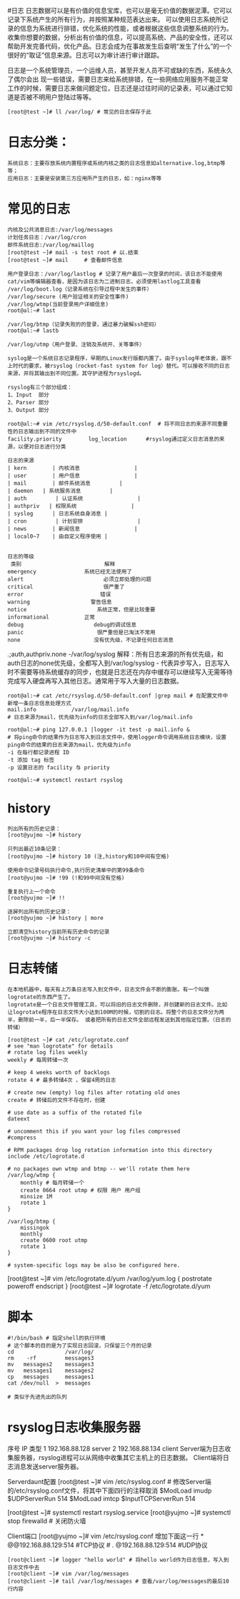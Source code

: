 #日志
    日志数据可以是有价值的信息宝库，也可以是毫无价值的数据泥潭。它可以记录下系统产生的所有行为，并按照某种规范表达出来。
    可以使用日志系统所记录的信息为系统进行排错，优化系统的性能，或者根据这些信息调整系统的行为。收集你想要的数据，分析出有价值的信息，可以提高系统、产品的安全性，还可以帮助开发完善代码，优化产品。日志会成为在事故发生后查明“发生了什么”的一个很好的“取证”信息来源。日志可以为审计进行审计跟踪。

   日志是一个系统管理员，一个运维人员，甚至开发人员不可或缺的东西，系统永久了偶尔会出 现一些错误，需要日志来给系统排错，在一些网络应用服务不能正常工作的时候，需要日志来做问题定位，日志还是过往时间的记录表，可以通过它知道是否被不明用户登陆过等等。

    [root@test ~]# ll /var/log/ # 常见的日志保存于此
    
# 日志分类：
    系统日志：主要存放系统内置程序或系统内核之类的日志信息如alternative.log,btmp等等；
    应用日志：主要是安装第三方应用所产生的日志，如：nginx等等

# 常见的日志
    内核及公共消息日志:/var/log/messages
    计划任务日志：/var/log/cron
    邮件系统日志:/var/log/maillog
    [root@test ~]# mail -s test root # 以.结束
    [root@test ~]# mail     # 查看邮件信息

    用户登录日志：/var/log/lastlog # 记录了用户最后一次登录的时间，该日志不能使用cat/vim等编辑器查看，是因为该日志为二进制日志，必须使用lastlog工具查看
    /var/log/boot.log（记录系统在引导过程中发生的事件）
    /var/log/secure (用户验证相关的安全性事件)
    /var/log/wtmp(当前登录用户详细信息)
    root@al:~# last

    /var/log/btmp（记录失败的的登录，通过暴力破解ssh密码） 
    root@al:~# lastb

    /var/log/utmp（用户登录、注销及系统开、关等事件）

    syslog是一个系统日志记录程序，早期的Linux发行版都内置了。由于syslog年老体衰，跟不上时代的要求，被rsyslog（rocket-fast system for log）替代。可以接收不同的日志来源，并将其输出到不同位置。其守护进程为rsyslogd。

    rsyslog有三个部分组成：
    1、Input  部分
    2、Parser 部分
    3、Output 部分

    root@al:~# vim /etc/rsyslog.d/50-default.conf  # 将不同日志的来源不同重要性的日志输出到不同的文件中
    facility.priority　　　　　log_location      #rsyslog通过定义日志消息的来源，以便对日志进行分类

    日志的来源
    | kern        | 内核消息                 |
    | user        | 用户信息                 |
    | mail        | 邮件系统消息         |
    | daemon   | 系统服务消息         |
    | auth         | 认证系统                 |
    | authpriv   | 权限系统                 |
    | syslog      | 日志系统自身消息 |
    | cron         | 计划安排                 |
    | news        | 新闻信息                 |
    | local0~7    | 由自定义程序使用 | 


    日志的等级
     类别                          解释
    emergency               系统已经无法使用了
    alert                         必须立即处理的问题
    critical                      很严重了
    error                        错误
    warning                   警告信息
    notice                      系统正常，但是比较重要
    informational           正常
    debug                      debug的调试信息
    panic                       很严重但是已淘汰不常用
    none                       没有优先级，不记录任何日志消息

*.*;auth,authpriv.none      -/var/log/syslog
    解释：所有日志来源的所有优先级，和auth日志的none优先级，全都写入到/var/log/syslog
    - 代表异步写入，日志写入时不需要等待系统缓存的同步，也就是日志还在内存中缓存可以继续写入无需等待完成写入硬盘再写入其他日志。通常用于写入大量的日志数据。


    root@al:~# cat /etc/rsyslog.d/50-default.conf |grep mail # 在配置文件中新增一条日志信息处理方式
    mail.info           /var/log/mail.info
    # 日志来源为mail，优先级为info的日志全部写入到/var/log/mail.info

    root@al:~# ping 127.0.0.1 |logger -it test -p mail.info & 
    # 将ping命令的结果作为日志写入到日志文件中，使用logger命令调用系统日志模块，设置ping命令的结果的日志来源为mail，优先级为info
    -i 在每行都记录进程 ID
    -t 添加 tag 标签
    -p 设置日志的 facility 与 priority

    root@al:~# systemctl restart rsyslog

# history
    列出所有的历史记录： 
    [root@yujmo ~]# history 

    只列出最近10条记录：
    [root@yujmo ~]# history 10 (注,history和10中间有空格) 

    使用命令记录号码执行命令,执行历史清单中的第99条命令
    [root@yujmo ~]# !99 (!和99中间没有空格) 

    重复执行上一个命令
    [root@yujmo ~]# !!

    逐屏列出所有的历史记录：
    [root@yujmo ~]# history | more 

    立即清空history当前所有历史命令的记录
    [root@yujmo ~]# history -c 

# 日志转储
    在本地机器中，每天有上万条日志写入到文件中，日志文件会不断的膨胀。有一个叫做logrotate的东西产生了。
    logrotate是一个日志文件管理工具，可以将旧的日志文件删除，并创建新的日志文件。比如让logrotate程序在日志文件大小达到100M的时候，切割的日志。将整个的日志文件分为两半，删除前一半，后一半保存。 或者把所有的日志文件全部远程发送到其他指定位置。（日志的转储）

    [root@test ~]# cat /etc/logrotate.conf
    # see "man logrotate" for details
    # rotate log files weekly
    weekly # 每周转储一次

    # keep 4 weeks worth of backlogs
    rotate 4 # 最多转储4次 ，保留4周的日志

    # create new (empty) log files after rotating old ones
    create # 转储后的文件不存在时，创建

    # use date as a suffix of the rotated file
    dateext

    # uncomment this if you want your log files compressed
    #compress

    # RPM packages drop log rotation information into this directory
    include /etc/logrotate.d 

    # no packages own wtmp and btmp -- we'll rotate them here
    /var/log/wtmp {
        monthly # 每月转储一个
        create 0664 root utmp # 权限 用户 用户组
        minsize 1M
        rotate 1
    }

    /var/log/btmp {
        missingok
        monthly
        create 0600 root utmp
        rotate 1
    }

    # system-specific logs may be also be configured here.

[root@test ~]# vim /etc/logrotate.d/yum 
/var/log/yum.log {
    postrotate
        poweroff
    endscript
}
[root@test ~]# logrotate -f /etc/logrotate.d/yum

# 脚本
    #!/bin/bash # 指定shell的执行环境
    # 这个脚本的目的是为了实现日志回滚，只保留三个月的记录
    cd                /var/log/
    rm    -rf         messages3
    mv   messages2    messages3
    mv   messages1    messages2
    cp   messages     messages1
    cat /dev/null  >  messages

    # 类似于先进先出的队列


# rsyslog日志收集服务器
序号 IP           类型
1 192.168.88.128   server
2 192.168.88.134   client
Server端为日志收集服务器，rsyslog进程可以从网络中收集其它主机上的日志数据。
Client端将日志消息发送server服务器。

Serverdaunt配置
[root@test ~]# vim /etc/rsyslog.conf 
    # 修改Server端的/etc/rsyslog.conf文件，将其中下面四行的注释取消
    $ModLoad imudp
    $UDPServerRun 514
    $ModLoad imtcp
    $InputTCPServerRun 514

[root@test ~]# systemctl restart rsyslog.service
[root@yujmo ~]# systemctl stop firewalld  # 关闭防火墙


Client端口
[root@yujmo ~]# vim /etc/rsyslog.conf
   增加下面这一行
    * @@192.168.88.129:514  #TCP协议
    # *.* @192.168.88.129:514 #UDP协议

    [root@client ~]# logger "hello world" # 将hello world作为日志信息，写入到日志文件中去
    [root@client ~]# vim /var/log/messages
    [root@client ~]# tail /var/log/messages # 查看/var/log/messages的最后10行内容
